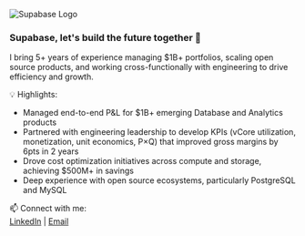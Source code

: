 
![Supabase Logo](https://supabase.com/_next/image?url=%2Fimages%2Fsupabase-logo-wordmark--light.svg&w=3840&q=75)

### Supabase, let's build the future together 🚀

I bring 5+ years of experience managing $1B+ portfolios, scaling open source products, and working cross-functionally with engineering to drive efficiency and growth.

💡 Highlights:
- Managed end-to-end P&L for $1B+ emerging Database and Analytics products
- Partnered with engineering leadership to develop KPIs (vCore utilization, monetization, unit economics, P×Q) that improved gross margins by 6pts in 2 years
- Drove cost optimization initiatives across compute and storage, achieving $500M+ in savings
- Deep experience with open source ecosystems, particularly PostgreSQL and MySQL

📫 Connect with me:  
[LinkedIn](https://www.linkedin.com/in/nikolaput/) | [Email](mailto:nlaput@umich.edu)
